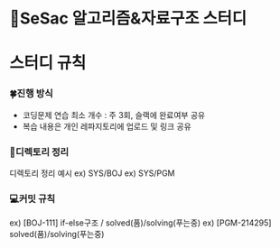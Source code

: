 # 📓SeSac 알고리즘&자료구조 스터디
# 스터디 규칙
### 🍀진행 방식
- 코딩문제 연습 최소 개수 : 주 3회, 슬랙에 완료여부 공유
- 복습 내용은 개인 레파지토리에 업로드 및 링크 공유

### 📂디렉토리 정리
디렉토리 정리 예시
ex) SYS/BOJ
ex) SYS/PGM

### 💻커밋 규칙
ex) [BOJ-111]  if-else구조 / solved(품)/solving(푸는중)
ex) [PGM-214295]  solved(품)/solving(푸는중)
